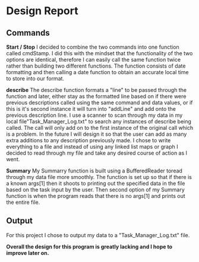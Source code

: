 Design Report
=============

Commands
---------
**Start / Stop**
I decided to combine the two commands into one function called cmdStamp. I did this with the mindset that the functionality of the two 
options are identical, therefore I can easily call the same function twice rather than building two different functions. The function consists of date formatting and then calling a date function to obtain an accurate local time to store into our format.

**describe**
The describe function formats a "line" to be passed through the function and later, either stay as the formatted line based on if there were previous descriptions called using the same command and data values, or if this is it's second instance it will turn into "addLine" and add onto the previous description line. I use a scanner to scan through my data in my local file"Task_Manager_Log.txt" to search any instances of describe being called. The call will only add on to the first instance of the original call which is a problem. In the future I will design it so that the user can add as many extra additions to any description previously made. I chose to write everything to a file and instead of using any linked list maps or graph I decided to read through my file and take any desired course of action as I went.  

**Summary**
My Summarry function is built using a BufferedReader toread through my data file more smoothly. The function is set up so that if there is a known args[1] then it shoots to printing out the specified data in the file based on the task input by the user. Then second option of my Summary function is when the program reads that there is no args[1] and prints out the entire file.

Output
---------
For this project I chose to output my data to a "Task_Manager_Log.txt" file.



**Overall the design for this program is greatly lacking and I hope to improve later on.**
